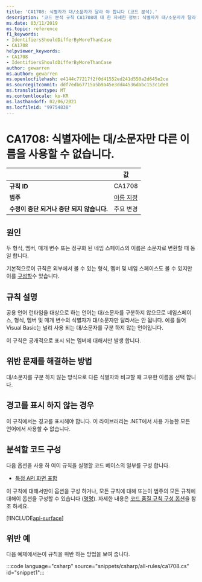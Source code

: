 ```yaml
---
title: 'CA1708: 식별자가 대/소문자가 달라 야 합니다 (코드 분석).'
description: '코드 분석 규칙 CA1708에 대 한 자세한 정보: 식별자가 대/소문자가 달라 야 합니다.'
ms.date: 03/11/2019
ms.topic: reference
f1_keywords:
- IdentifiersShouldDifferByMoreThanCase
- CA1708
helpviewer_keywords:
- CA1708
- IdentifiersShouldDifferByMoreThanCase
author: gewarren
ms.author: gewarren
ms.openlocfilehash: e4144c77217f2f0d41552ed241d550a2d645e2ce
ms.sourcegitcommit: ddf7edb67715a5b9a45e3dd44536dabc153c1de0
ms.translationtype: MT
ms.contentlocale: ko-KR
ms.lasthandoff: 02/06/2021
ms.locfileid: "99754838"
---
```

# <a name="ca1708-identifiers-should-differ-by-more-than-case"></a>CA1708: 식별자에는 대/소문자만 다른 이름을 사용할 수 없습니다.

| | 값 |
|-|-|
| **규칙 ID** |CA1708|
| **범주** |[이름 지정](naming-warnings.md)|
| **수정이 중단 되거나 중단 되지 않습니다.** |주요 변경|

## <a name="cause"></a>원인

두 형식, 멤버, 매개 변수 또는 정규화 된 네임 스페이스의 이름은 소문자로 변환할 때 동일 합니다.

기본적으로이 규칙은 외부에서 볼 수 있는 형식, 멤버 및 네임 스페이스도 볼 수 있지만이를 [구성할](#configure-code-to-analyze)수 있습니다.

## <a name="rule-description"></a>규칙 설명

공용 언어 런타임을 대상으로 하는 언어는 대/소문자를 구분하지 않으므로 네임스페이스, 형식, 멤버 및 매개 변수의 식별자가 대/소문자만 달라서는 안 됩니다. 예를 들어 Visual Basic는 널리 사용 되는 대/소문자를 구분 하지 않는 언어입니다.

이 규칙은 공개적으로 표시 되는 멤버에 대해서만 발생 합니다.

## <a name="how-to-fix-violations"></a>위반 문제를 해결하는 방법

대/소문자를 구분 하지 않는 방식으로 다른 식별자와 비교할 때 고유한 이름을 선택 합니다.

## <a name="when-to-suppress-warnings"></a>경고를 표시 하지 않는 경우

이 규칙에서는 경고를 표시해야 합니다. 이 라이브러리는 .NET에서 사용 가능한 모든 언어에서 사용할 수 없습니다.

## <a name="configure-code-to-analyze"></a>분석할 코드 구성

다음 옵션을 사용 하 여이 규칙을 실행할 코드 베이스의 일부를 구성 합니다.

- [특정 API 화면 포함](#include-specific-api-surfaces)

이 규칙에 대해서만이 옵션을 구성 하거나, 모든 규칙에 대해 또는이 범주의 모든 규칙에 대해이 옵션을 구성할 수 있습니다 ([명명](naming-warnings.md)). 자세한 내용은 [코드 품질 규칙 구성 옵션](../code-quality-rule-options.md)을 참조 하세요.

[!INCLUDE[api-surface](~/includes/code-analysis/api-surface.md)]

## <a name="example-of-a-violation"></a>위반 예

다음 예제에서는이 규칙을 위반 하는 방법을 보여 줍니다.

:::code language="csharp" source="snippets/csharp/all-rules/ca1708.cs" id="snippet1":::
